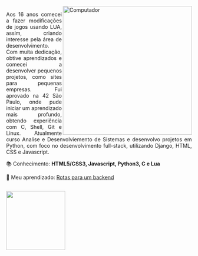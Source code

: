 <img src="https://raw.githubusercontent.com/MicaelliMedeiros/micaellimedeiros/master/image/computer-illustration.png" width="350px" align="right" alt="Computador">

<p align="justify"> 
  Aos 16 anos comecei a fazer modificações de jogos usando LUA, assim, criando interesse pela área de desenvolvimento.
  Com muita dedicação, obtive aprendizados e comecei a desenvolver pequenos projetos, como sites para pequenas empresas.
  Fui aprovado na 42 São Paulo, onde pude iniciar um aprendizado mais profundo, obtendo experiência com C, Shell, Git e Linux.
  Atualmente curso Analise e Desenvolviemento de Sistemas e desenvolvo projetos em Python, com foco no desenvolvimento full-stack,
  utilizando Django, HTML, CSS e Javascript.
</p>

<p align="left">
  📚 Conhecimento: <strong>HTML5/CSS3, Javascript, Python3, C e Lua</strong>
</p>

<p align="left">

  📌 Meu aprendizado: [Rotas para um backend](https://github.com/iaZe/Estudos/)

</p>

##

<div style="display: inline_block">
  <a href="https://github.com/iaZe"></a>
  <img height="160em" src="https://github-readme-stats.vercel.app/api/top-langs/?username=iaZe&layout=compact&count_private=true&langs_count=8&theme=midnight-purple"/>
</div>

